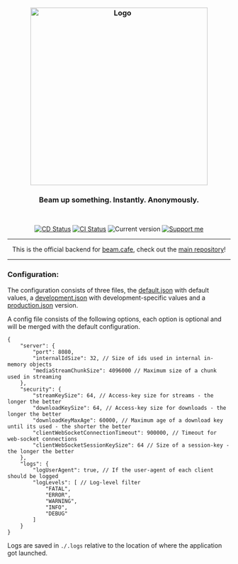 <h3 align="center">
    <img src="https://user-images.githubusercontent.com/30767528/80746783-b892d180-8b22-11ea-987a-34624c23ee65.png" alt="Logo" height="400">
</h3>

<h3 align="center">
    Beam up something. Instantly. Anonymously.
</h3>

<br/>

<p align="center">
  <a href="https://github.com/dot-cafe/beam.cafe.backend/actions?query=workflow%3ADeploy"><img
     alt="CD Status"
     src="https://github.com/dot-cafe/beam.cafe.backend/workflows/Deploy/badge.svg"/></a>
  <a href="https://github.com/dot-cafe/beam.cafe.backend/actions?query=workflow%3ACI"><img
     alt="CI Status"
     src="https://github.com/dot-cafe/beam.cafe.backend/workflows/CI/badge.svg"/></a>
  <img alt="Current version"
       src="https://img.shields.io/github/tag/dot-cafe/beam.cafe.backend.svg?color=0A8CFF&label=version">
  <a href="https://github.com/sponsors/Simonwep"><img
     alt="Support me"
     src="https://img.shields.io/badge/github-support-3498DB.svg"></a>
</p>

---

<p align="center">
This is the official backend for <a href="https://beam.cafe">beam.cafe</a>, check out the <a href="https://github.com/dot-cafe/beam.cafe">main repository</a>!
</p>

---

### Configuration:
The configuration consists of three files, the [default.json](config/default.json) with default values, a [development.json](config/development.json) with development-specific values and a [production.json](config/production.json) version.

A config file consists of the following options, each option is optional and will be merged with the default configuration.

```json5
{
    "server": {
        "port": 8080,
        "internalIdSize": 32, // Size of ids used in internal in-memory objects
        "mediaStreamChunkSize": 4096000 // Maximum size of a chunk used in streaming
    },
    "security": {
        "streamKeySize": 64, // Access-key size for streams - the longer the better
        "downloadKeySize": 64, // Access-key size for downloads - the longer the better
        "downloadKeyMaxAge": 60000, // Maximum age of a download key until its used - the shorter the better
        "clientWebSocketConnectionTimeout": 900000, // Timeout for web-socket connections
        "clientWebSocketSessionKeySize": 64 // Size of a session-key - the longer the better
    },
    "logs": {
        "logUserAgent": true, // If the user-agent of each client should be logged
        "logLevels": [ // Log-level filter
            "FATAL",
            "ERROR",
            "WARNING",
            "INFO",
            "DEBUG"
        ]
    }
}

```

Logs are saved in `./.logs` relative to the location of where the application got launched.
